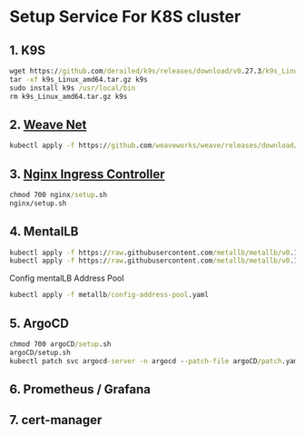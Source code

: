 # Setup Service For K8S cluster
## 1. K9S
```cmd
wget https://github.com/derailed/k9s/releases/download/v0.27.3/k9s_Linux_amd64.tar.gz
tar -xf k9s_Linux_amd64.tar.gz k9s
sudo install k9s /usr/local/bin
rm k9s_Linux_amd64.tar.gz k9s
```
## 2. [Weave Net](https://www.weave.works/docs/net/latest/kubernetes/kube-addon/)
```cmd
kubectl apply -f https://github.com/weaveworks/weave/releases/download/v2.8.1/weave-daemonset-k8s.yaml
```
## 3. [Nginx Ingress Controller](https://docs.nginx.com/nginx-ingress-controller/installation/installation-with-manifests) 
```cmd
chmod 700 nginx/setup.sh
nginx/setup.sh
```
## 4. MentalLB
```cmd
kubectl apply -f https://raw.githubusercontent.com/metallb/metallb/v0.10.2/manifests/namespace.yaml
kubectl apply -f https://raw.githubusercontent.com/metallb/metallb/v0.10.2/manifests/metallb.yaml
```
Config mentalLB Address Pool
```cmd
kubectl apply -f metallb/config-address-pool.yaml
```
## 5. ArgoCD
```cmd
chmod 700 argoCD/setup.sh
argoCD/setup.sh
kubectl patch svc argocd-server -n argocd --patch-file argoCD/patch.yaml
```
## 6. Prometheus / Grafana 
## 7. cert-manager
